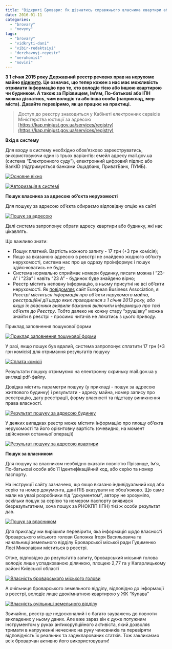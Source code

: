 ```yaml
---
title: "Відкриті Бровари: Як дізнатись справжнього власника квартири або будинку?"
date: 2016-01-11
categories: 
  - "brovary"
  - "novyny"
tags: 
  - "brovary"
  - "vidkryti-dani"
  - "vibir-redaktsiyi"
  - "derzhavnyj-reyestr"
  - "neruhomist"
  - "novini"
---
```


**З 1 січня 2015 року Державний реєстр речових прав на нерухоме майно [відкрито](http://www.pravda.com.ua/columns/2015/01/5/7054208/). Це означає, що тепер кожен з нас має можливість отримати інформацію про те, хто володіє тією або іншою квартирою чи будинком. А також за Прізвищем, Ім’ям, По-батькові або ІПН можна дізнатись, чим володіє та або інша особа (наприклад, мер міста). Давайте перевіримо, як це працює на практиці.**

> Доступ до реєстру знаходиться у Кабінеті електронних сервісів Міністерства юстиції за адресою [https://kap.minjust.gov.ua/services/registry](https://kap.minjust.gov.ua/services/registry)

**Вхід в систему**

Для входу в систему необхідно обов’язково зареєструватись, використовуючи один із трьох варіантів: емейл адресу mail.gov.ua (система “Електронного суду”), електронний цифровий підпис або BankID (підтримується банками Ощадбанк, ПриватБанк, ПУМБ).

[![Основне вікно](https://mpz.brovary.org/wp-content/uploads/2016/01/st1.png)](https://mpz.brovary.org/wp-content/uploads/2016/01/st1.png)

[![Авторизація в системі](https://mpz.brovary.org/wp-content/uploads/2016/01/st2.png)](https://mpz.brovary.org/wp-content/uploads/2016/01/st2.png)

**Пошук власника за адресою об’єкта нерухомості**

Для пошуку за адресою об’єкта обираємо відповідну опцію на сайті

[![Пошук за адресою](https://mpz.brovary.org/wp-content/uploads/2016/01/st3.png)](https://mpz.brovary.org/wp-content/uploads/2016/01/st3.png)

Далі система запропонує обрати адресу квартири або будинку, які нас цікавлять.

Що важливо знати:

- Пошук платний. Вартість кожного запиту - 17 грн (+3 грн комісія);
- Якщо за вказаною адресою в реєстрі не знайдено жодного об’єкту нерухомості, система нас про це одразу проінформує і пошук здійснюватись не буде;
- Система нормально сприймає номери будинку, писати можна і “23-А” і “23а” і навіть “23 А” - будинок буде знайдено вірно;
- Реєстр містить неповну інформацію, в ньому присутні не всі об’єкти нерухомості. Як [повідомляє](http://www.eba.com.ua/uk/information-support/news-from-members/item/30877-2015-1-12-1013/30877-2015-1-12-1013) сайт European Business Association, _в Реєстрі міститься інформація про об’єкти нерухомого майна, реєстраційні дії щодо яких проводилися з 1 січня 2013 року, або якщо їх власники виявили бажання включити інформацію про такі об’єкти до Реєстру_. Тобто далеко не кожну стару “хрущівку” можна знайти в реєстрі - просимо читачів не лякатись з цього приводу.

Приклад заповнення пошукової форми

[![Приклад заповнення пошукової форми](https://mpz.brovary.org/wp-content/uploads/2016/01/st4.png)](https://mpz.brovary.org/wp-content/uploads/2016/01/st4.png)

У разі, якщо пошук був вдалий, система запропонує сплатити 17 грн (+3 грн комісія) для отримання результатів пошуку

[![Сплата комісії](https://mpz.brovary.org/wp-content/uploads/2016/01/st5.png)](https://mpz.brovary.org/wp-content/uploads/2016/01/st5.png)

Результати пошуку отримуємо на електронну скриньку mail.gov.ua у вигляді pdf-файлу.

Довідка містить параметри пошуку (у прикладі - пошук за адресою житлового будинку) і результати - адресу майна, номер запису про реєстрацію, дату реєстрації, форму власності та підставу виникнення права власності.

[![Результат пошуку за адресою будинку](https://mpz.brovary.org/wp-content/uploads/2016/01/st6.png)](https://mpz.brovary.org/wp-content/uploads/2016/01/st6.png)

У деяких випадках реєстр може містити інформацію про площу об’єкта нерухомості та його орієнтовну вартість (очевидно, на момент здійснення останньої операції)

[![Результат пошуку за адресою квартири](https://mpz.brovary.org/wp-content/uploads/2016/01/st7.png)](https://mpz.brovary.org/wp-content/uploads/2016/01/st7.png)

**Пошук за власником**

Для пошуку за власником необхідно вказати повністю Прізвище, Ім’я, По-батькові особи або її Ідентифікаційний код, або серію та номер паспорту.

На інструкції сайту зазначено, що якщо вказано індивідуальний код або серію та номер документа, дані ПІБ вказувати не обов’язково. Що саме мали на увазі розробники під “документом”, автору не зрозуміло, оскільки пошук за серією та номером паспорту виявився безрезультатним, хоча пошук за РНОКПП (ІПН) тієї ж особи результат дав.

[![Пошук за власником](https://mpz.brovary.org/wp-content/uploads/2016/01/St8.png)](https://mpz.brovary.org/wp-content/uploads/2016/01/St8.png)

Для прикладу ми вирішили перевірити, яка інформація щодо власності броварського міського голови Сапожка Ігоря Васильовича та начальниці земельного відділу Броварської міської ради Гудименко Лесі Миколаївни міститься в реєстрі.

Отже, відповідно до результатів запиту, броварський міський голова володіє лише успадкованою ділянкою, площею 2,77 га у Кагарлицькому районі Київської області

[![Власність броварського міського голови](https://mpz.brovary.org/wp-content/uploads/2016/01/st9.png)](https://mpz.brovary.org/wp-content/uploads/2016/01/st9.png)

А очільниця броварського земельного відділу, відповідно до інформації в реєстрі, володіє лише двокімнатною квартирою у ЖК “Купава”

[![Власність очільниці земельного відділу](https://mpz.brovary.org/wp-content/uploads/2016/01/St10.png)](https://mpz.brovary.org/wp-content/uploads/2016/01/St10.png)

Звичайно, реєстр ще недосконалий і є багато зауважень до повноти викладених у ньому даних. Але вже зараз він є дуже потужним інструментом у руках антикорупційного активіста, який дозволяє тримати в напруженні нечесних на руку чиновників та перевіряти відповідність їх реальних та задекларованих статків. Тож закликаємо всіх броварчан активно його використовувати!
